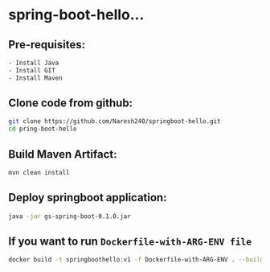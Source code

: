 # spring-boot-hello...

## Pre-requisites:

```bash
- Install Java
- Install GIT
- Install Maven
```

## Clone code from github:

```bash
git clone https://github.com/Naresh240/springboot-hello.git
cd pring-boot-hello
```

## Build Maven Artifact:

```bash
mvn clean install
```

## Deploy springboot application:

```bash
java -jar gs-spring-boot-0.1.0.jar
```

## If you want to run ```Dockerfile-with-ARG-ENV file```

```bash
docker build -t springboothello:v1 -f Dockerfile-with-ARG-ENV . --build-arg version=0.1.0
```
